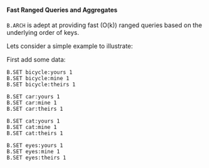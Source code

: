 #### Fast Ranged Queries and Aggregates

`B.ARCH` is adept at providing fast (O(k)) ranged queries based on the underlying order of keys.

Lets consider a simple example to illustrate:

First add some data:

```redis
B.SET bicycle:yours 1
B.SET bicycle:mine 1
B.SET bicycle:theirs 1

B.SET car:yours 1
B.SET car:mine 1
B.SET car:theirs 1

B.SET cat:yours 1
B.SET cat:mine 1
B.SET cat:theirs 1

B.SET eyes:yours 1
B.SET eyes:mine 1
B.SET eyes:theirs 1
```

